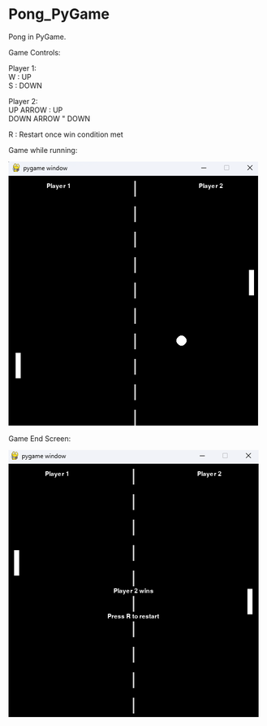 # Pong_PyGame
Pong in PyGame.


Game Controls:

Player 1:  
W : UP  
S : DOWN  

Player 2:  
UP ARROW : UP  
DOWN ARROW " DOWN  

R : Restart once win condition met


Game while running:

![Alt text](GameRuntime.png)

Game End Screen:

![Alt text](GameEnd.png)

